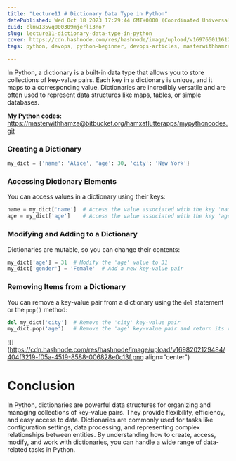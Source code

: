 ```yaml
---
title: "Lecture11 # Dictionary Data Type in Python"
datePublished: Wed Oct 18 2023 17:29:44 GMT+0000 (Coordinated Universal Time)
cuid: clnw135vq000309mjerli3no7
slug: lecture11-dictionary-data-type-in-python
cover: https://cdn.hashnode.com/res/hashnode/image/upload/v1697650116120/3437fa5a-b641-41e5-92e2-0032cd954079.png
tags: python, devops, python-beginner, devops-articles, masterwithhamza

---
```


In Python, a dictionary is a built-in data type that allows you to store collections of key-value pairs. Each key in a dictionary is unique, and it maps to a corresponding value. Dictionaries are incredibly versatile and are often used to represent data structures like maps, tables, or simple databases.

**My Python codes:** [https://masterwithhamza@bitbucket.org/hamxaflutterapps/mypythoncodes.git](https://masterwithhamza@bitbucket.org/hamxaflutterapps/mypythoncodes.git)

### **Creating a Dictionary**

```python
my_dict = {'name': 'Alice', 'age': 30, 'city': 'New York'}
```

### **Accessing Dictionary Elements**

You can access values in a dictionary using their keys:

```python
name = my_dict['name']  # Access the value associated with the key 'name' ('Alice')
age = my_dict['age']    # Access the value associated with the key 'age' (30)
```

### **Modifying and Adding to a Dictionary**

Dictionaries are mutable, so you can change their contents:

```python
my_dict['age'] = 31  # Modify the 'age' value to 31
my_dict['gender'] = 'Female'  # Add a new key-value pair
```

### **Removing Items from a Dictionary**

You can remove a key-value pair from a dictionary using the `del` statement or the `pop()` method:

```python
del my_dict['city']  # Remove the 'city' key-value pair
my_dict.pop('age')   # Remove the 'age' key-value pair and return its value
```

![](https://cdn.hashnode.com/res/hashnode/image/upload/v1698202129484/404f3219-f05a-4519-8588-006828e0c13f.png align="center")

# **Conclusion**

In Python, dictionaries are powerful data structures for organizing and managing collections of key-value pairs. They provide flexibility, efficiency, and easy access to data. Dictionaries are commonly used for tasks like configuration settings, data processing, and representing complex relationships between entities. By understanding how to create, access, modify, and work with dictionaries, you can handle a wide range of data-related tasks in Python.